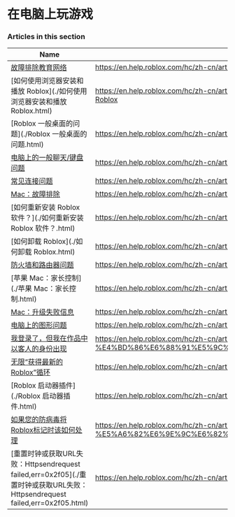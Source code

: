 # 在电脑上玩游戏   
### Articles in this section
Name|URL
-|-
[故障排除教育网络](./故障排除教育网络.html) |https://en.help.roblox.com/hc/zh-cn/articles/115005744663-%E6%95%85%E9%9A%9C%E6%8E%92%E9%99%A4%E6%95%99%E8%82%B2%E7%BD%91%E7%BB%9C
[如何使用浏览器安装和播放 Roblox](./如何使用浏览器安装和播放 Roblox.html) |https://en.help.roblox.com/hc/zh-cn/articles/204473560-%E5%A6%82%E4%BD%95%E4%BD%BF%E7%94%A8%E6%B5%8F%E8%A7%88%E5%99%A8%E5%AE%89%E8%A3%85%E5%92%8C%E6%92%AD%E6%94%BE-Roblox
[Roblox 一般桌面的问题](./Roblox 一般桌面的问题.html) |https://en.help.roblox.com/hc/zh-cn/articles/203312870-Roblox-%E4%B8%80%E8%88%AC%E6%A1%8C%E9%9D%A2%E7%9A%84%E9%97%AE%E9%A2%98
[电脑上的一般聊天/键盘问题](./电脑上的一般聊天-键盘问题.html) |https://en.help.roblox.com/hc/zh-cn/articles/203313040-%E7%94%B5%E8%84%91%E4%B8%8A%E7%9A%84%E4%B8%80%E8%88%AC%E8%81%8A%E5%A4%A9-%E9%94%AE%E7%9B%98%E9%97%AE%E9%A2%98
[常见连接问题](./常见连接问题.html) |https://en.help.roblox.com/hc/zh-cn/articles/203312880-%E5%B8%B8%E8%A7%81%E8%BF%9E%E6%8E%A5%E9%97%AE%E9%A2%98
[Mac：故障排除](./Mac：故障排除.html) |https://en.help.roblox.com/hc/zh-cn/articles/203312990-Mac-%E6%95%85%E9%9A%9C%E6%8E%92%E9%99%A4
[如何重新安装 Roblox 软件？](./如何重新安装 Roblox 软件？.html) |https://en.help.roblox.com/hc/zh-cn/articles/203312910-%E5%A6%82%E4%BD%95%E9%87%8D%E6%96%B0%E5%AE%89%E8%A3%85-Roblox-%E8%BD%AF%E4%BB%B6-
[如何卸载 Roblox](./如何卸载 Roblox.html) |https://en.help.roblox.com/hc/zh-cn/articles/203312980-%E5%A6%82%E4%BD%95%E5%8D%B8%E8%BD%BD-Roblox
[防火墙和路由器问题](./防火墙和路由器问题.html) |https://en.help.roblox.com/hc/zh-cn/articles/203312840-%E9%98%B2%E7%81%AB%E5%A2%99%E5%92%8C%E8%B7%AF%E7%94%B1%E5%99%A8%E9%97%AE%E9%A2%98
[苹果 Mac：家长控制](./苹果 Mac：家长控制.html) |https://en.help.roblox.com/hc/zh-cn/articles/203313010-%E8%8B%B9%E6%9E%9C-Mac-%E5%AE%B6%E9%95%BF%E6%8E%A7%E5%88%B6
[Mac：升级失败信息](./Mac：升级失败信息.html) |https://en.help.roblox.com/hc/zh-cn/articles/203313000-Mac-%E5%8D%87%E7%BA%A7%E5%A4%B1%E8%B4%A5%E4%BF%A1%E6%81%AF
[电脑上的图形问题](./电脑上的图形问题.html) |https://en.help.roblox.com/hc/zh-cn/articles/203312790-%E7%94%B5%E8%84%91%E4%B8%8A%E7%9A%84%E5%9B%BE%E5%BD%A2%E9%97%AE%E9%A2%98
[我登录了，但我在作品中以客人的身份出现](./我登录了，但我在作品中以客人的身份出现.html) |https://en.help.roblox.com/hc/zh-cn/articles/205211416-%E6%88%91%E7%99%BB%E5%BD%95%E4%BA%86-%E4%BD%86%E6%88%91%E5%9C%A8%E4%BD%9C%E5%93%81%E4%B8%AD%E4%BB%A5%E5%AE%A2%E4%BA%BA%E7%9A%84%E8%BA%AB%E4%BB%BD%E5%87%BA%E7%8E%B0
[无限“获得最新的Roblox”循环](./无限“获得最新的Roblox”循环.html) |https://en.help.roblox.com/hc/zh-cn/articles/203312940-%E6%97%A0%E9%99%90-%E8%8E%B7%E5%BE%97%E6%9C%80%E6%96%B0%E7%9A%84Roblox-%E5%BE%AA%E7%8E%AF
[Roblox 启动器插件](./Roblox 启动器插件.html) |https://en.help.roblox.com/hc/zh-cn/articles/203313020-Roblox-%E5%90%AF%E5%8A%A8%E5%99%A8%E6%8F%92%E4%BB%B6
[如果您的防病毒将Roblox标记时该如何处理](./如果您的防病毒将Roblox标记时该如何处理.html) |https://en.help.roblox.com/hc/zh-cn/articles/203313030-%E5%A6%82%E6%9E%9C%E6%82%A8%E7%9A%84%E9%98%B2%E7%97%85%E6%AF%92%E5%B0%86Roblox%E6%A0%87%E8%AE%B0%E6%97%B6%E8%AF%A5%E5%A6%82%E4%BD%95%E5%A4%84%E7%90%86
[重置时钟或获取URL失败：Httpsendrequest failed,err=0x2f05](./重置时钟或获取URL失败：Httpsendrequest failed,err=0x2f05.html) |https://en.help.roblox.com/hc/zh-cn/articles/203312830-%E9%87%8D%E7%BD%AE%E6%97%B6%E9%92%9F%E6%88%96%E8%8E%B7%E5%8F%96URL%E5%A4%B1%E8%B4%A5-Httpsendrequest-failed-err-0x2f05